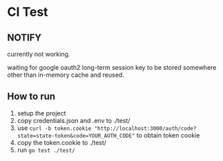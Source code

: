 # CI Test

## NOTIFY

currently not working.

waiting for google oauth2 long-term session key to be
stored somewhere other than in-memory cache and reused.

## How to run

1. setup the project
2. copy credentials.json and .env to ./test/
3. use
   `curl -b token.cookie "http://localhost:3000/auth/code?state=state-token&code=YOUR_AUTH_CODE"`
   to obtain token cookie
4. copy the token.cookie to ./test/
5. run `go test ./test/`
